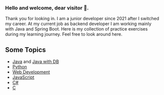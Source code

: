 ### Hello and welcome, dear visitor 👋.
Thank you for looking in. I am a junior developer since 2021 after I switched my career. 
At my current job as backend developer I am working mainly with Java and Spring Boot.
Here is my collection of practice exercises during my learning journey. Feel free to look around here.

## Some Topics
- [Java](https://github.com/Sorayal/Java_Training) and [Java with DB](https://github.com/Sorayal/Java_Training_with_DB)
- [Python](https://github.com/Sorayal/Python_Training)
- [Web Development](https://github.com/Sorayal/Web_Development_Training)
- [JavaScript](https://github.com/Sorayal/JavaScript_Training)
- [C#](https://github.com/Sorayal/CSharp)
- [C](https://github.com/Sorayal/C)





<!--
**Sorayal/Sorayal** is a ✨ _special_ ✨ repository because its `README.md` (this file) appears on your GitHub profile.

Here are some ideas to get you started:

- 🔭 I’m currently working on ...
- 🌱 I’m currently learning ...
- 👯 I’m looking to collaborate on ...
- 🤔 I’m looking for help with ...
- 💬 Ask me about ...
- 📫 How to reach me: ...
- 😄 Pronouns: ...
- ⚡ Fun fact: ...
-->

<!--Hi there 👋 -->
